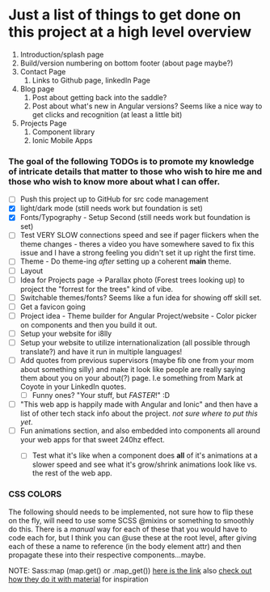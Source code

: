 # Just a list of things to get done on this project at a high level overview

1. Introduction/splash page
2. Build/version numbering on bottom footer (about page maybe?)
3. Contact Page
   1. Links to Github page, linkedIn Page
4. Blog page
   1. Post about getting back into the saddle?
   2. Post about what's new in Angular versions? Seems like a nice way to get clicks and recognition (at least a little bit)
5. Projects Page 
   1. Component library 
   2. Ionic Mobile Apps

### The goal of the following TODOs is to promote my knowledge of intricate details that matter to those who wish to hire me and those who wish to know more about what I can offer.

* [ ] Push this project up to GitHub for src code management
* [x] light/dark mode (still needs work but foundation is set)
* [x] Fonts/Typography - Setup Second (still needs work but foundation is set)
* [ ] Test VERY SLOW connections speed and see if pager flickers when the theme changes - theres a video you have somewhere saved to fix this issue and I have a strong feeling you didn't set it up right the first time.
* [ ] Theme - Do theme-ing *after* setting up a coherent **main** theme.
* [ ] Layout 
* [ ] Idea for Projects page -> Parallax photo (Forest trees looking up) to project the "forrest for the trees" kind of vibe.
* [ ] Switchable themes/fonts? Seems like a fun idea for showing off skill set.
* [ ] Get a favicon going
* [ ] Project idea - Theme builder for Angular Project/website - Color picker on components and then you build it out.
* [ ] Setup your website for i8lly 
* [ ] Setup your website to utilize internationalization (all possible through translate?) and have it run in multiple languages!
* [ ] Add quotes from previous supervisors (maybe fib one from your mom about something silly) and make it look like people are really saying them about you on your about(?) page. I.e something from Mark at Coyote in your LinkedIn quotes.
  * [ ] Funny ones? "Your stuff, but *FASTER*!" :D
* [ ] "This web app is happily made with Angular and Ionic" and then have a list of other tech stack info about the project. *not sure where to put this yet*.
* [ ] Fun animations section, and also embedded into components all around your web apps for that sweet 240hz effect.
  * [ ] Test what it's like when a component does **all** of it's animations at a slower speed and see what it's grow/shrink animations look like vs. the rest of the web app.


### CSS COLORS
The following should needs to be implemented, not sure how to flip these on the fly, will need to use some SCSS @mixins or something
to smoothly do this. There is a *manual* way for each of these that you would have to code each for, but I think you can @use these at
the root level, after giving each of these a name to reference (in the body element attr) and then propagate these into their respective components...maybe.

NOTE: Sass:map (map.get() or .map_get())  [here is the link](https://sass-lang.com/documentation/modules/map/) also [check out how they do it with material](https://v5.material.angular.io/guide/theming-your-components) for inspiration

